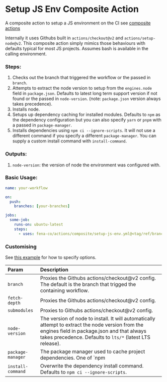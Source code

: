 # Setup JS Env Composite Action

A composite action to setup a JS environment on the CI see [composite actions](https://docs.github.com/en/actions/creating-actions/creating-a-composite-action)

Internally it uses Githubs built in `actions/checkout@v2` and `actions/setup-node@v2`. This composite action simply mimics those behaviours with defaults typical for most JS projects. Assumes bash is available in the calling environment.

### Steps:

1. Checks out the branch that triggered the workflow or the passed in `branch`.
2. Attempts to extract the node version to setup from the `engines.node` field in `package.json`. Defaults to latest long term support version if not found or the passed in `node-version`. (note: `package.json` version always takes precedence).
3. Installs node.
4. Setups up dependency caching for installed modules. Defaults to `npm` as the dependency configuration but you can also specify `yarn` or `pnpm` with a passed in `package-manager`.
5. Installs dependencies using `npm ci --ignore-scripts`. It will not use a different command if you specify a different `package-manager`. You can supply a custom install command with `install-command`.

### Outputs:

1. `node-version`: the version of node the environment was configured with.

### Basic Usage:

```yaml
name: your-workflow

on:
  push:
    branches: [your-branches]

jobs:
  some-job:
    runs-on: ubuntu-latest
    steps:
      - uses: fena-co/actions/composite/setup-js-env.yml@<tag/ref/branch>
```

### Customising

See [this example](../.github/workflows/setup-js-env.example.yml) for how to specify options.

| Param | Description |
|:------|:------------|
| `branch` | Proxies the Githubs actions/checkout@v2 config. The default is the branch that trigged the containing workflow.
| `fetch-depth` | Proxies the Githubs actions/checkout@v2 config.
| `submodules` | Proxies to Githubs actions/checkout@v2 config.
| `node-version` | The version of node to install. It will automatically attempt to extract the node version from the engines field in package.json and that always takes precedence. Defaults to `lts/*` (latest LTS release).
| `package-manager` | The package manager used to cache project dependencies. One of `npm || yarn || pnpm` . Only change this if you are using a custom install-command for these managers. Defaults to npm.
| `install-command` | Overwrite the dependency install command. Defaults to `npm ci --ignore-scripts`.
